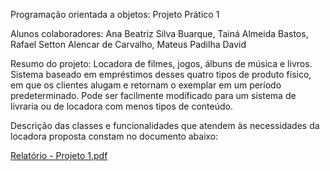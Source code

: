Programação orientada a objetos: Projeto Prático 1

Alunos colaboradores: Ana Beatriz Silva Buarque, Tainá Almeida Bastos, Rafael Setton Alencar de Carvalho, Mateus Padilha David

Resumo do projeto: Locadora de filmes, jogos, álbuns de música e livros. Sistema baseado em empréstimos desses quatro tipos de produto físico, em que os clientes alugam e retornam o exemplar em um período predeterminado. Pode ser facilmente modificado para um sistema de livraria ou de locadora com menos tipos de conteúdo.

Descrição das classes e funcionalidades que atendem às necessidades da locadora proposta constam no documento abaixo:

[Relatório - Projeto 1.pdf](https://github.com/DavidMateusP/Projeto_MC322/files/15409845/Relatorio.-.Projeto.1.pdf)
